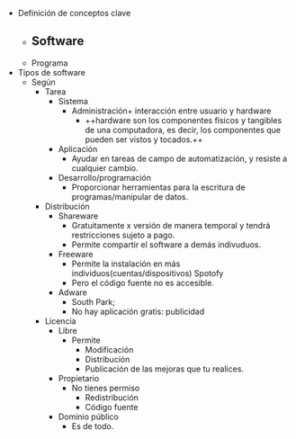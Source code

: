 - Definición de conceptos clave
	- Software
		- 
	- Programa
- Tipos de software
	- Según
		- Tarea
			- Sistema
				- Administración+ interacción entre usuario y hardware
					- ++hardware son los componentes físicos y tangibles de una computadora, es decir, los componentes que pueden ser vistos y tocados.++
			- Aplicación
				- Ayudar en tareas de campo de automatización, y resiste a cualquier cambio.
			- Desarrollo/programación
				- Proporcionar herramientas para la escritura de programas/manipular de datos.
		- Distribución
			- Shareware
				- Gratuitamente x versión de manera temporal y tendrá restricciones sujeto a pago.
				- Permite compartir el software a demás indivuduos.
			- Freeware
				- Permite la instalación en más individuos(cuentas/dispositivos) Spotofy
				- Pero el código fuente no es accesible.
			- Adware
				- South Park; 
				- No hay aplicación gratis: publicidad
		- Licencia
			- Libre
				- Permite 
					- Modificación
					- Distribución
					- Publicación de las mejoras que tu realices.
			- Propietario
				- No tienes permiso
					- Redistribución
					- Código fuente
			- Dominio  público
				- Es de todo.